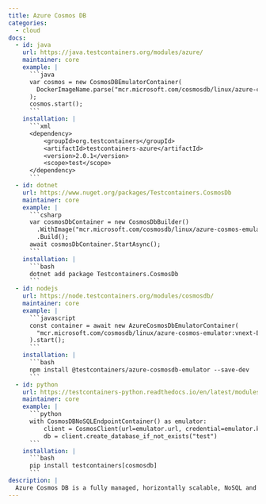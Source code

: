 ```yaml
---
title: Azure Cosmos DB
categories:
  - cloud
docs:
  - id: java
    url: https://java.testcontainers.org/modules/azure/
    maintainer: core
    example: |
      ```java
      var cosmos = new CosmosDBEmulatorContainer(
        DockerImageName.parse("mcr.microsoft.com/cosmosdb/linux/azure-cosmos-emulator:latest")
      );
      cosmos.start();
      ```
    installation: |
      ```xml
      <dependency>
          <groupId>org.testcontainers</groupId>
          <artifactId>testcontainers-azure</artifactId>
          <version>2.0.1</version>
          <scope>test</scope>
      </dependency>
      ```
  - id: dotnet
    url: https://www.nuget.org/packages/Testcontainers.CosmosDb
    maintainer: core
    example: |
      ```csharp
      var cosmosDbContainer = new CosmosDbBuilder()
        .WithImage("mcr.microsoft.com/cosmosdb/linux/azure-cosmos-emulator:latest")
        .Build();
      await cosmosDbContainer.StartAsync();
      ```
    installation: |
      ```bash
      dotnet add package Testcontainers.CosmosDb
      ```
  - id: nodejs
    url: https://node.testcontainers.org/modules/cosmosdb/
    maintainer: core
    example: |
      ```javascript
      const container = await new AzureCosmosDbEmulatorContainer(
        "mcr.microsoft.com/cosmosdb/linux/azure-cosmos-emulator:vnext-EN20250228"
      ).start();
      ```
    installation: |
      ```bash
      npm install @testcontainers/azure-cosmosdb-emulator --save-dev
      ```
  - id: python
    url: https://testcontainers-python.readthedocs.io/en/latest/modules/cosmosdb/README.html
    maintainer: core
    example: |
      ```python
      with CosmosDBNoSQLEndpointContainer() as emulator:
          client = CosmosClient(url=emulator.url, credential=emulator.key, connection_verify=False)
          db = client.create_database_if_not_exists("test")
      ```
    installation: |
      ```bash
      pip install testcontainers[cosmosdb]
      ```
description: |
  Azure Cosmos DB is a fully managed, horizontally scalable, NoSQL and relational database.
---
```

